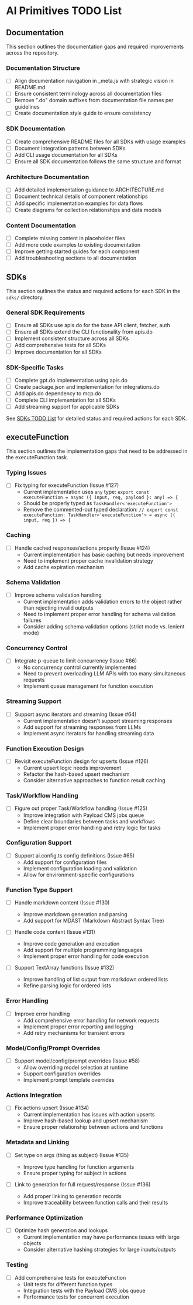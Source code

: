 # AI Primitives TODO List

## Documentation

This section outlines the documentation gaps and required improvements across the repository.

### Documentation Structure

- [ ] Align documentation navigation in \_meta.js with strategic vision in README.md
- [ ] Ensure consistent terminology across all documentation files
- [ ] Remove ".do" domain suffixes from documentation file names per guidelines
- [ ] Create documentation style guide to ensure consistency

### SDK Documentation

- [ ] Create comprehensive README files for all SDKs with usage examples
- [ ] Document integration patterns between SDKs
- [ ] Add CLI usage documentation for all SDKs
- [ ] Ensure all SDK documentation follows the same structure and format

### Architecture Documentation

- [ ] Add detailed implementation guidance to ARCHITECTURE.md
- [ ] Document technical details of component relationships
- [ ] Add specific implementation examples for data flows
- [ ] Create diagrams for collection relationships and data models

### Content Documentation

- [ ] Complete missing content in placeholder files
- [ ] Add more code examples to existing documentation
- [ ] Improve getting started guides for each component
- [ ] Add troubleshooting sections to all documentation

## SDKs

This section outlines the status and required actions for each SDK in the `sdks/` directory.

### General SDK Requirements

- [ ] Ensure all SDKs use apis.do for the base API client, fetcher, auth
- [ ] Ensure all SDKs extend the CLI functionality from apis.do
- [ ] Implement consistent structure across all SDKs
- [ ] Add comprehensive tests for all SDKs
- [ ] Improve documentation for all SDKs

### SDK-Specific Tasks

- [ ] Complete gpt.do implementation using apis.do
- [ ] Create package.json and implementation for integrations.do
- [ ] Add apis.do dependency to mcp.do
- [ ] Complete CLI implementation for all SDKs
- [ ] Add streaming support for applicable SDKs

See [SDKs TODO List](./sdks/TODO.md) for detailed status and required actions for each SDK.

## executeFunction

This section outlines the implementation gaps that need to be addressed in the executeFunction task.

### Typing Issues

- [ ] Fix typing for executeFunction (Issue #127)
  - Current implementation uses `any` type: `export const executeFunction = async ({ input, req, payload }: any) => {`
  - Should be properly typed as `TaskHandler<'executeFunction'>`
  - Remove the commented-out typed declaration: `// export const executeFunction: TaskHandler<'executeFunction'> = async ({ input, req }) => {`

### Caching

- [ ] Handle cached responses/actions properly (Issue #124)
  - Current implementation has basic caching but needs improvement
  - Need to implement proper cache invalidation strategy
  - Add cache expiration mechanism

### Schema Validation

- [ ] Improve schema validation handling
  - Current implementation adds validation errors to the object rather than rejecting invalid outputs
  - Need to implement proper error handling for schema validation failures
  - Consider adding schema validation options (strict mode vs. lenient mode)

### Concurrency Control

- [ ] Integrate p-queue to limit concurrency (Issue #66)
  - No concurrency control currently implemented
  - Need to prevent overloading LLM APIs with too many simultaneous requests
  - Implement queue management for function execution

### Streaming Support

- [ ] Support async iterators and streaming (Issue #64)
  - Current implementation doesn't support streaming responses
  - Add support for streaming responses from LLMs
  - Implement async iterators for handling streaming data

### Function Execution Design

- [ ] Revisit executeFunction design for upserts (Issue #126)
  - Current upsert logic needs improvement
  - Refactor the hash-based upsert mechanism
  - Consider alternative approaches to function result caching

### Task/Workflow Handling

- [ ] Figure out proper Task/Workflow handling (Issue #125)
  - Improve integration with Payload CMS jobs queue
  - Define clear boundaries between tasks and workflows
  - Implement proper error handling and retry logic for tasks

### Configuration Support

- [ ] Support ai.config.ts config definitions (Issue #65)
  - Add support for configuration files
  - Implement configuration loading and validation
  - Allow for environment-specific configurations

### Function Type Support

- [ ] Handle markdown content (Issue #130)

  - Improve markdown generation and parsing
  - Add support for MDAST (Markdown Abstract Syntax Tree)

- [ ] Handle code content (Issue #131)

  - Improve code generation and execution
  - Add support for multiple programming languages
  - Implement proper error handling for code execution

- [ ] Support TextArray functions (Issue #132)
  - Improve handling of list output from markdown ordered lists
  - Refine parsing logic for ordered lists

### Error Handling

- [ ] Improve error handling
  - Add comprehensive error handling for network requests
  - Implement proper error reporting and logging
  - Add retry mechanisms for transient errors

### Model/Config/Prompt Overrides

- [ ] Support model/config/prompt overrides (Issue #58)
  - Allow overriding model selection at runtime
  - Support configuration overrides
  - Implement prompt template overrides

### Actions Integration

- [ ] Fix actions upsert (Issue #134)
  - Current implementation has issues with action upserts
  - Improve hash-based lookup and upsert mechanism
  - Ensure proper relationship between actions and functions

### Metadata and Linking

- [ ] Set type on args (thing as subject) (Issue #135)

  - Improve type handling for function arguments
  - Ensure proper typing for subject in actions

- [ ] Link to generation for full request/response (Issue #136)
  - Add proper linking to generation records
  - Improve traceability between function calls and their results

### Performance Optimization

- [ ] Optimize hash generation and lookups
  - Current implementation may have performance issues with large objects
  - Consider alternative hashing strategies for large inputs/outputs

### Testing

- [ ] Add comprehensive tests for executeFunction
  - Unit tests for different function types
  - Integration tests with the Payload CMS jobs queue
  - Performance tests for concurrent execution
